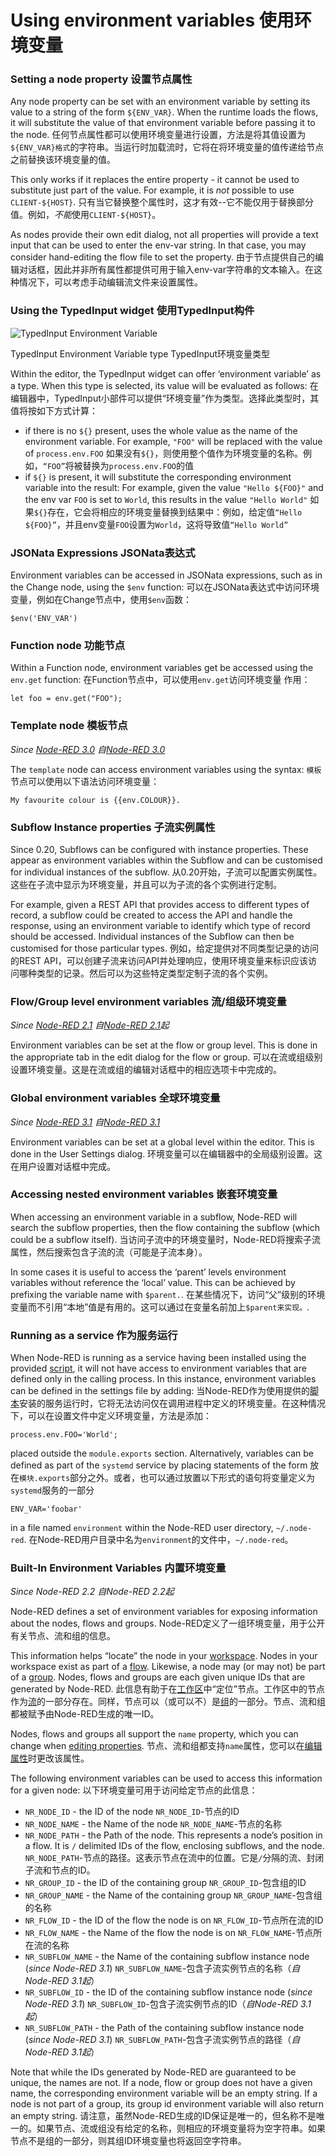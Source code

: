 # Using environment variables 使用环境变量

### Setting a node property 设置节点属性

Any node property can be set with an environment variable by setting its value to a string of the form `${ENV_VAR}`. When the runtime loads the flows, it will substitute the value of that environment variable before passing it to the node.
任何节点属性都可以使用环境变量进行设置，方法是将其值设置为`${ENV_VAR}格式`的字符串。当运行时加载流时，它将在将环境变量的值传递给节点之前替换该环境变量的值。

This only works if it replaces the entire property - it cannot be used to substitute just part of the value. For example, it is *not* possible to use `CLIENT-${HOST}`.
只有当它替换整个属性时，这才有效--它不能仅用于替换部分值。例如，*不能*使用`CLIENT-${HOST}`。

As nodes provide their own edit dialog, not all properties will provide a text input that can be used to enter the env-var string. In that case, you may consider hand-editing the flow file to set the property.
由于节点提供自己的编辑对话框，因此并非所有属性都提供可用于输入env-var字符串的文本输入。在这种情况下，可以考虑手动编辑流文件来设置属性。

### Using the TypedInput widget 使用TypedInput构件

![TypedInput Environment Variable](https://nodered.org/docs/user-guide/editor/images/editor-typedInput-envvar-expanded.png)

TypedInput Environment Variable type
TypedInput环境变量类型

Within the editor, the TypedInput widget can offer ‘environment variable’ as a type. When this type is selected, its value will be evaluated as follows:
在编辑器中，TypedInput小部件可以提供“环境变量”作为类型。选择此类型时，其值将按如下方式计算：

- if there is no `${}` present, uses the whole value as the name of the environment variable. For example, `"FOO"` will be replaced with the value of `process.env.FOO`
  如果没有`${}`，则使用整个值作为环境变量的名称。例如，`“FOO”`将被替换为`process.env.FOO`的值
- if `${}` is present, it will substitute the corresponding environment variable into the result: For example, given the value `"Hello ${FOO}"` and the env var `FOO` is set to `World`, this results in the value `"Hello World"`
  如果`${}`存在，它会将相应的环境变量替换到结果中：例如，给定值`“Hello ${FOO}”`，并且env变量`FOO`设置为`World`，这将导致值`“Hello World”`

### JSONata Expressions JSONata表达式

Environment variables can be accessed in JSONata expressions, such as in the Change node, using the `$env` function:
可以在JSONata表达式中访问环境变量，例如在Change节点中，使用`$env`函数：

```
$env('ENV_VAR')
```

### Function node 功能节点

Within a Function node, environment variables get be accessed using the `env.get` function:
在Function节点中，可以使用`env.get`访问环境变量 作用：

```
let foo = env.get("FOO");
```

### Template node 模板节点

*Since [Node-RED 3.0](https://nodered.org/blog/2022/07/14/version-3-0-released#environment-variables-in-the-template-node)
自[Node-RED 3.0](https://nodered.org/blog/2022/07/14/version-3-0-released#environment-variables-in-the-template-node)*

The `template` node  can access environment variables using the syntax:
`模板`节点可以使用以下语法访问环境变量：

```
My favourite colour is {{env.COLOUR}}.
```

### Subflow Instance properties 子流实例属性

Since 0.20, Subflows can be configured with instance properties. These appear as environment variables within the Subflow and can be customised for individual instances of the subflow.
从0.20开始，子流可以配置实例属性。这些在子流中显示为环境变量，并且可以为子流的各个实例进行定制。

For example, given a REST API that provides access to different types of record, a subflow could be created to access the API and handle the response, using an environment variable to identify which type of record should be accessed. Individual instances of the Subflow can then be customised for those particular types.
例如，给定提供对不同类型记录的访问的REST API，可以创建子流来访问API并处理响应，使用环境变量来标识应该访问哪种类型的记录。然后可以为这些特定类型定制子流的各个实例。

### Flow/Group level environment variables 流/组级环境变量

*Since [Node-RED 2.1](https://nodered.org/blog/2021/10/21/version-2-1-released#flowgroup-level-environment-variables)
自[Node-RED 2.1](https://nodered.org/blog/2021/10/21/version-2-1-released#flowgroup-level-environment-variables)起*

Environment variables can be set at the flow or group level. This is done in the  appropriate tab in the edit dialog for the flow or group.
可以在流或组级别设置环境变量。这是在流或组的编辑对话框中的相应选项卡中完成的。

### Global environment variables 全球环境变量

*Since [Node-RED 3.1](https://nodered.org/blog/2023/09/06/version-3-1-released#global-environment-variables)
自[Node-RED 3.1](https://nodered.org/blog/2023/09/06/version-3-1-released#global-environment-variables)*

Environment variables can be set at a global level within the editor. This is done in the User Settings dialog.
环境变量可以在编辑器中的全局级别设置。这在用户设置对话框中完成。

### Accessing nested environment variables 嵌套环境变量

When accessing an environment variable in a subflow, Node-RED will search the subflow properties, then the flow containing the subflow (which could be a subflow itself).
当访问子流中的环境变量时，Node-RED将搜索子流属性，然后搜索包含子流的流（可能是子流本身）。

In some cases it is useful to access the ‘parent’ levels environment variables without reference the ‘local’ value. This can be achieved by prefixing the variable name with `$parent.`.
在某些情况下，访问“父”级别的环境变量而不引用“本地”值是有用的。这可以通过在变量名前加上`$parent来实现。`.

### Running as a service 作为服务运行

When Node-RED is running as a service having been installed using the provided [script](https://nodered.org/docs/getting-started/raspberrypi), it will not have access to environment variables that are defined only  in the calling process. In this instance, environment variables can be  defined in the settings file by adding:
当Node-RED作为使用提供的[脚本](https://nodered.org/docs/getting-started/raspberrypi)安装的服务运行时，它将无法访问仅在调用进程中定义的环境变量。在这种情况下，可以在设置文件中定义环境变量，方法是添加：

```
process.env.FOO='World';
```

placed outside the `module.exports` section. Alternatively, variables can be defined as part of the `systemd` service by placing statements of the form
放在`模块.exports`部分之外。或者，也可以通过放置以下形式的语句将变量定义为`systemd`服务的一部分

```
ENV_VAR='foobar'
```

in a file named `environment` within the Node-RED user directory, `~/.node-red`.
在Node-RED用户目录中名为`environment`的文件中，`~/.node-red`。

### Built-In Environment Variables 内置环境变量

*Since Node-RED 2.2 自Node-RED 2.2起*

Node-RED defines a set of environment variables for exposing information about the nodes, flows and groups.
Node-RED定义了一组环境变量，用于公开有关节点、流和组的信息。

This information helps “locate” the node in your [workspace](https://nodered.org/docs/user-guide/editor/workspace). Nodes in your workspace exist as part of a [flow](https://nodered.org/docs/user-guide/editor/workspace/flows). Likewise, a node may (or may not) be part of a [group](https://nodered.org/docs/user-guide/editor/workspace/groups). Nodes, flows and groups are each given unique IDs that are generated by Node-RED.
此信息有助于在[工作区](https://nodered.org/docs/user-guide/editor/workspace)中“定位”节点。工作区中的节点作为[流](https://nodered.org/docs/user-guide/editor/workspace/flows)的一部分存在。同样，节点可以（或可以不）是[组](https://nodered.org/docs/user-guide/editor/workspace/groups)的一部分。节点、流和组都被赋予由Node-RED生成的唯一ID。

Nodes, flows and groups all support the `name` property, which you can change when [editing properties](https://nodered.org/docs/user-guide/editor/workspace/nodes#editing-node-properties).
节点、流和组都支持`name`属性，您可以在[编辑属性](https://nodered.org/docs/user-guide/editor/workspace/nodes#editing-node-properties)时更改该属性。

The following environment variables can be used to access this information for a given node:
以下环境变量可用于访问给定节点的此信息：

- `NR_NODE_ID` - the ID of the node
  `NR_NODE_ID`-节点的ID
- `NR_NODE_NAME` - the Name of the node
  `NR_NODE_NAME`-节点的名称
- `NR_NODE_PATH` - the Path of the node. This represents a node’s position in a flow.  It is `/` delimited IDs of the flow, enclosing subflows, and the node.
  `NR_NODE_PATH`-节点的路径。这表示节点在流中的位置。它是`/`分隔的流、封闭子流和节点的ID。
- `NR_GROUP_ID` - the ID of the containing group
  `NR_GROUP_ID`-包含组的ID
- `NR_GROUP_NAME` - the Name of the containing group
  `NR_GROUP_NAME`-包含组的名称
- `NR_FLOW_ID` - the ID of the flow the node is on
  `NR_FLOW_ID`-节点所在流的ID
- `NR_FLOW_NAME` - the Name of the flow the node is on
  `NR_FLOW_NAME`-节点所在流的名称
- `NR_SUBFLOW_NAME` - the Name of the containing subflow instance node (*since Node-RED 3.1*)
  `NR_SUBFLOW_NAME`-包含子流实例节点的名称（*自Node-RED 3.1起*）
- `NR_SUBFLOW_ID` - the ID of the containing subflow instance node (*since Node-RED 3.1*)
  `NR_SUBFLOW_ID`-包含子流实例节点的ID（*自Node-RED 3.1起*）
- `NR_SUBFLOW_PATH` - the Path of the containing subflow instance node (*since Node-RED 3.1*)
  `NR_SUBFLOW_PATH`-包含子流实例节点的路径（*自Node-RED 3.1起*）

Note that while the IDs generated by Node-RED are guaranteed to be unique,  the names are not. If a node, flow or group does not have a given name,  the corresponding environment variable will be an empty string. If a  node is not part of a group, its group id environment variable will also return an empty string.
请注意，虽然Node-RED生成的ID保证是唯一的，但名称不是唯一的。如果节点、流或组没有给定的名称，则相应的环境变量将为空字符串。如果节点不是组的一部分，则其组ID环境变量也将返回空字符串。
